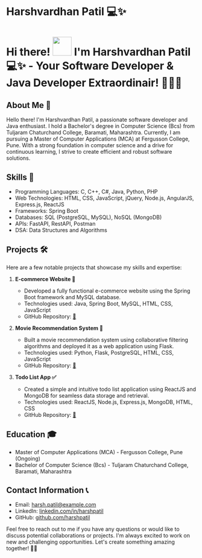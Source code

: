 # Harshvardhan Patil 💻✨
# Hi there! <img alt="" src="https://media1.tenor.com/images/e5a6c8fff7422d5a137feade378401ac/tenor.gif?itemid=5530137" width="50px"> I'm Harshvardhan Patil 💻✨ - Your Software Developer & Java Developer Extraordinair! 🧑‍🔬🚀  

## About Me 🚀
Hello there! I'm Harshvardhan Patil, a passionate software developer and Java enthusiast. I hold a Bachelor's degree in Computer Science (Bcs) from Tuljaram Chaturchand College, Baramati, Maharashtra. Currently, I am pursuing a Master of Computer Applications (MCA) at Fergusson College, Pune. With a strong foundation in computer science and a drive for continuous learning, I strive to create efficient and robust software solutions.

## Skills 🎯
- Programming Languages: C, C++, C#, Java, Python, PHP
- Web Technologies: HTML, CSS, JavaScript, jQuery, Node.js, AngularJS, Express.js, ReactJS
- Frameworks: Spring Boot
- Databases: SQL (PostgreSQL, MySQL), NoSQL (MongoDB)
- APIs: FastAPI, RestAPI, Postman
- DSA: Data Structures and Algorithms

## Projects 🛠️
Here are a few notable projects that showcase my skills and expertise:

1. **E-commerce Website 🛒**
   - Developed a fully functional e-commerce website using the Spring Boot framework and MySQL database.
   - Technologies used: Java, Spring Boot, MySQL, HTML, CSS, JavaScript
   - GitHub Repository: [🔗](https://github.com/harshpatil/e-commerce-website)

2. **Movie Recommendation System 🎥**
   - Built a movie recommendation system using collaborative filtering algorithms and deployed it as a web application using Flask.
   - Technologies used: Python, Flask, PostgreSQL, HTML, CSS, JavaScript
   - GitHub Repository: [🔗](https://github.com/harshpatil/movie-recommendation-system)

3. **Todo List App ✅**
   - Created a simple and intuitive todo list application using ReactJS and MongoDB for seamless data storage and retrieval.
   - Technologies used: ReactJS, Node.js, Express.js, MongoDB, HTML, CSS
   - GitHub Repository: [🔗](https://github.com/harshpatil/todo-list-app)

## Education 🎓
- Master of Computer Applications (MCA) - Fergusson College, Pune (Ongoing)
- Bachelor of Computer Science (Bcs) - Tuljaram Chaturchand College, Baramati, Maharashtra

## Contact Information 📞
- Email: [harsh.patil@example.com](mailto:harsh.patil@example.com)
- LinkedIn: [linkedin.com/in/harshpatil](https://www.linkedin.com/in/harshpatil)
- GitHub: [github.com/harshpatil](https://github.com/harshpatil)

Feel free to reach out to me if you have any questions or would like to discuss potential collaborations or projects. I'm always excited to work on new and challenging opportunities. Let's create something amazing together! 🌟✨
